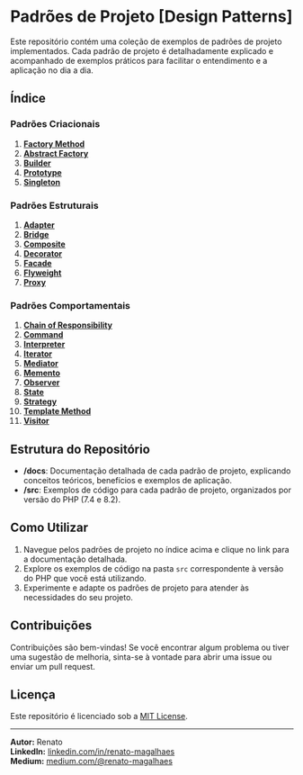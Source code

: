 # Padrões de Projeto [Design Patterns]

Este repositório contém uma coleção de exemplos de padrões de projeto implementados. Cada padrão de projeto é detalhadamente explicado e acompanhado de exemplos práticos para facilitar o entendimento e a aplicação no dia a dia.

## Índice

### Padrões Criacionais

1. **[Factory Method](docs/creational-patterns/factory-method.md)**
2. **[Abstract Factory](docs/creational-patterns/abstract-factory.md)**
3. **[Builder](docs/creational-patterns/builder.md)**
4. **[Prototype](docs/creational-patterns/prototype.md)**
5. **[Singleton](docs/creational-patterns/singleton.md)**

### Padrões Estruturais

1. **[Adapter](docs/structural-patterns/adapter.md)**
2. **[Bridge](docs/structural-patterns/bridge.md)**
3. **[Composite](docs/structural-patterns/composite.md)**
4. **[Decorator](docs/structural-patterns/decorator.md)**
5. **[Facade](docs/structural-patterns/facade.md)**
6. **[Flyweight](docs/structural-patterns/flyweight.md)**
7. **[Proxy](docs/structural-patterns/proxy.md)**

### Padrões Comportamentais

1. **[Chain of Responsibility](docs/behavioral-patterns/chain-of-responsibility.md)**
2. **[Command](docs/behavioral-patterns/command.md)**
3. **[Interpreter](docs/behavioral-patterns/interpreter.md)**
4. **[Iterator](docs/behavioral-patterns/iterator.md)**
5. **[Mediator](docs/behavioral-patterns/mediator.md)**
6. **[Memento](docs/behavioral-patterns/memento.md)**
7. **[Observer](docs/behavioral-patterns/observer.md)**
8. **[State](docs/behavioral-patterns/state.md)**
9. **[Strategy](docs/behavioral-patterns/strategy.md)**
10. **[Template Method](docs/behavioral-patterns/template-method.md)**
11. **[Visitor](docs/behavioral-patterns/visitor.md)**

## Estrutura do Repositório

- **/docs**: Documentação detalhada de cada padrão de projeto, explicando conceitos teóricos, benefícios e exemplos de aplicação.
- **/src**: Exemplos de código para cada padrão de projeto, organizados por versão do PHP (7.4 e 8.2).

## Como Utilizar

1. Navegue pelos padrões de projeto no índice acima e clique no link para a documentação detalhada.
2. Explore os exemplos de código na pasta `src` correspondente à versão do PHP que você está utilizando.
3. Experimente e adapte os padrões de projeto para atender às necessidades do seu projeto.

## Contribuições

Contribuições são bem-vindas! Se você encontrar algum problema ou tiver uma sugestão de melhoria, sinta-se à vontade para abrir uma issue ou enviar um pull request.

## Licença

Este repositório é licenciado sob a [MIT License](LICENSE).

---

**Autor:** Renato  
**LinkedIn:** [linkedin.com/in/renato-magalhaes](https://www.linkedin.com/in/renato-magalhaes/)  
**Medium:** [medium.com/@renato-magalhaes](https://medium.com/@renato-magalhaes)
